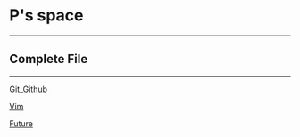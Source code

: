 # P's space

---

## Complete File

---

[Git_Github](./Git_Github.md)

[Vim](./Vim.md)

[Future](./Future.md)

